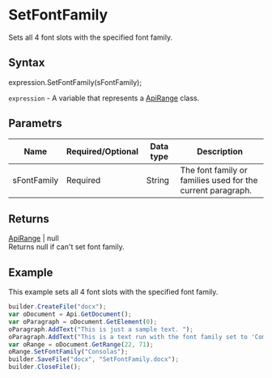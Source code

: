 # SetFontFamily

Sets all 4 font slots with the specified font family.

## Syntax

expression.SetFontFamily(sFontFamily);

`expression` - A variable that represents a [ApiRange](../ApiRange.md) class.

## Parametrs

| **Name** | **Required/Optional** | **Data type** | **Description** |
| ------------- | ------------- | ------------- | ------------- |
| sFontFamily | Required | String | The font family or families used for the current paragraph. |

## Returns

[ApiRange](../ApiRange.md) &#124; null
<br> Returns null if can't set font family.

## Example

This example sets all 4 font slots with the specified font family.

```javascript
builder.CreateFile("docx");
var oDocument = Api.GetDocument();
var oParagraph = oDocument.GetElement(0);
oParagraph.AddText("This is just a sample text. ");
oParagraph.AddText("This is a text run with the font family set to 'Comic Sans MS'.");
var oRange = oDocument.GetRange(22, 71);
oRange.SetFontFamily("Consolas");
builder.SaveFile("docx", "SetFontFamily.docx");
builder.CloseFile();
```